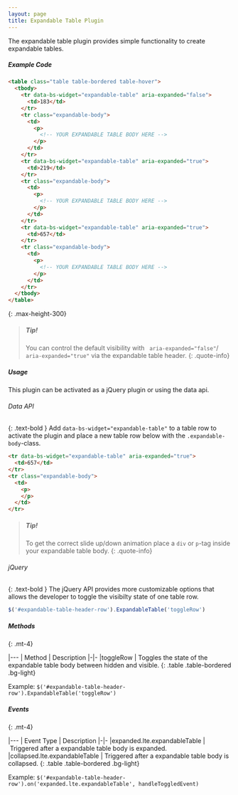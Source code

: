 ```yaml
---
layout: page
title: Expandable Table Plugin
---
```


The expandable table plugin provides simple functionality to create expandable tables. 

##### Example Code
```html
<table class="table table-bordered table-hover">
  <tbody>
    <tr data-bs-widget="expandable-table" aria-expanded="false">
      <td>183</td>
    </tr>
    <tr class="expandable-body">
      <td>
        <p>
          <!-- YOUR EXPANDABLE TABLE BODY HERE -->
        </p>
      </td>
    </tr>
    <tr data-bs-widget="expandable-table" aria-expanded="true">
      <td>219</td>
    </tr>
    <tr class="expandable-body">
      <td>
        <p>
          <!-- YOUR EXPANDABLE TABLE BODY HERE -->
        </p>
      </td>
    </tr>
    <tr data-bs-widget="expandable-table" aria-expanded="true">
      <td>657</td>
    </tr>
    <tr class="expandable-body">
      <td>
        <p>
          <!-- YOUR EXPANDABLE TABLE BODY HERE -->
        </p>
      </td>
    </tr>
  </tbody>
</table>
```
{: .max-height-300}


> ##### Tip!
> You can control the default visibility with ` aria-expanded="false"`/` aria-expanded="true"` via the expandable table header.
{: .quote-info}


##### Usage
This plugin can be activated as a jQuery plugin or using the data api. 

###### Data API
{: .text-bold }
Add `data-bs-widget="expandable-table"` to a table row to activate the plugin and place a new table row below with the `.expandable-body`-class.
```html
<tr data-bs-widget="expandable-table" aria-expanded="true">
  <td>657</td>
</tr>
<tr class="expandable-body">
  <td>
    <p>
    </p>
  </td>
</tr>
``` 

> ##### Tip!
> To get the correct slide up/down animation place a `div` or `p`-tag inside your expandable table body.
{: .quote-info}


###### jQuery
{: .text-bold }
The jQuery API provides more customizable options that allows the developer to toggle the visibilty state of one table row. 
```js
$('#expandable-table-header-row').ExpandableTable('toggleRow')
```


##### Methods
{: .mt-4}

|---
| Method | Description
|-|-
|toggleRow | Toggles the state of the expandable table body between hidden and visible.
{: .table .table-bordered .bg-light}

Example: `$('#expandable-table-header-row').ExpandableTable('toggleRow')`


##### Events
{: .mt-4}

|---
| Event Type | Description
|-|-
|expanded.lte.expandableTable | Triggered after a expandable table body is expanded.
|collapsed.lte.expandableTable | Triggered after a expandable table body is collapsed.
{: .table .table-bordered .bg-light}

Example: `$('#expandable-table-header-row').on('expanded.lte.expandableTable', handleToggledEvent)`
